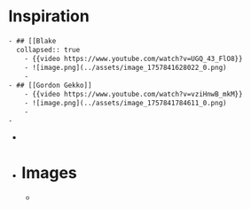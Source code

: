 # Inspiration
	- ## [[Blake
	  collapsed:: true
		- {{video https://www.youtube.com/watch?v=UGQ_43_FlO8}}
		- ![image.png](../assets/image_1757841628022_0.png)
		-
	- ## [[Gordon Gekko]]
		- {{video https://www.youtube.com/watch?v=vziHnwB_mkM}}
		- ![image.png](../assets/image_1757841784611_0.png)
		-
	-
-
- # Images
	-